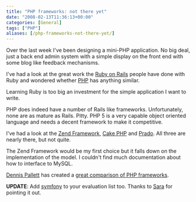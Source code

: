 ```yaml
---
title: "PHP frameworks: not there yet"
date: "2008-02-13T11:36:13+00:00"
categories: [General]
tags: ["PHP"]
aliases: [/php-frameworks-not-there-yet/]
---
```


Over the last week I've been designing a mini-PHP application. No big deal, just a back end admin system with a simple display on the front end with some blog like feedback mechanisms.

I've had a look at the great work the <a href="http://www.rubyonrails.org/">Ruby on Rails</a> people have done with Ruby and wondered whether <a href="http://www.php.net/">PHP</a> has anything similar.

Learning Ruby is too big an investment for the simple application I want to write.

PHP does indeed have a number of Rails like frameworks. Unfortunately, none are as mature as Rails. Pitty. PHP 5 is a very capable object oriented language and needs a decent framework to make it competitive.

I've had a look at the <a href="http://framework.zend.com/">Zend Framework</a>, <a href="http://www.cakephp.org/">Cake PHP</a> and <a href="http://www.pradosoft.com/">Prado</a>. All three are nearly there, but not quite.

The Zend Framework would be my first choice but it falls down on the implementation of the model. I couldn't find much documentation about how to interface to MySQL.

<a href="http://www.phpit.net/">Dennis Pallett</a> has created a <a href="http://www.phpit.net/article/ten-different-php-frameworks/">great comparison of PHP frameworks</a>.

<strong>UPDATE</strong>: Add <a href="http://www.symfony-project.org/">symfony</a> to your evaluation list too. Thanks to <a href="http://www.search-this.com/">Sara</a> for pointing it out.
